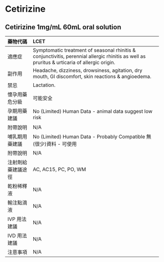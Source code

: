 # Cetirizine

## Cetirizine 1mg/mL 60mL oral solution

| 藥物代碼           | LCET                                                                                                                                         |
|:-------------------|:---------------------------------------------------------------------------------------------------------------------------------------------|
| 適應症             | Symptomatic treatment of seasonal rhinitis & conjunctivitis, perennial allergic rhinitis as well as pruritus & urticaria of allergic origin. |
| 副作用             | Headache, dizziness, drowsiness, agitation, dry mouth, GI discomfort, skin reactions & angioedema.                                           |
| 禁忌               | Lactation.                                                                                                                                   |
| 懷孕用藥危分級     | 可能安全                                                                                                                                     |
| 孕期用藥建議       | No (Limited) Human Data - animal data suggest low risk                                                                                       |
| 附帶說明           | N/A                                                                                                                                          |
| 哺乳期用藥建議     | No (Limited) Human Data - Probably Compatible 無(很少)資料 - 可使用                                                                          |
| 附帶說明           | N/A                                                                                                                                          |
| 注射劑給藥建議途徑 | AC, AC15, PC, PO, WM                                                                                                                         |
| 乾粉稀釋液         | N/A                                                                                                                                          |
| 輸注點滴液         | N/A                                                                                                                                          |
| IVP 用法建議       | N/A                                                                                                                                          |
| IVD 用法建議       | N/A                                                                                                                                          |
| 注意事項           | N/A                                                                                                                                          |

